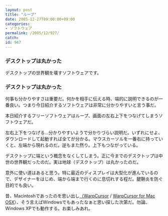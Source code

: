 ```yaml
---
layout: post
title: "ループ"
date: 2005-12-27T09:00:00+09:00
categories:
- ソフトウェア
permalink: /2005/12/927/
catch: 
id: 947
---
```

### デスクトップは丸かった
  
デスクトップの世界観を壊すソフトウェアです。  
<!--more-->  

### デスクトップは丸かった
  

何事も分かりやすさは重要だ。何かを相手に伝える時、端的に説明できるのが一番良い。つまり今日紹介するソフトウェアは非常に分かりやすいと言う事だ。

  

本日紹介するフリーソフトウェアはループ、画面の左右上下をつなげてしまうソフトウェアだ。

  

左右上下をつなげる…分かりやすいようで分かりづらい説明だ。いずれにせよ、ダウンロードして起動すれば全てが分かる。マウスカーソルを一番右に持っていくと、左端から現れるのだ。逆もまた然り。上下もつながっている。

  

デスクトップに端という概念をなくしてしまう。正に今までのデスクトップは中世の世界観だったのだ。実は地球（デスクトップ）は丸かったのだ。

  

意外に使い道はあると思う。特に最近のディスプレイは大型化が進んでいるので、デザイナーをはじめ、端から端まで行くのに息切れする程だ。腱鞘炎を防ぐ目的でも良い。

  

昔、Macintoshであったのを思い出し[（WarpCursor](http://www.vector.co.jp/soft/mac/util/se137570.html) / [WarpCursor for Mac OSX](http://www.vector.co.jp/soft/mac/util/se186180.html)）、そう言えばWindowsでもあったなぁと思い探した次第だ。勿論、Windows XPでも動作する。お楽しみあれ。

